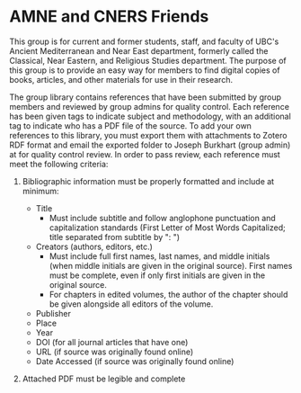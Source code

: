 # AMNE and CNERS Friends
This group is for current and former students, staff, and faculty of UBC's Ancient Mediterranean and Near East department, formerly called the Classical, Near Eastern, and Religious Studies department. The purpose of this group is to provide an easy way for members to find digital copies of books, articles, and other materials for use in their research.

The group library contains references that have been submitted by group members and reviewed by group admins for quality control. Each reference has been given tags to indicate subject and methodology, with an additional tag to indicate who has a PDF file of the source.
To add your own references to this library, you must export them with attachments to Zotero RDF format and email the exported folder to Joseph Burkhart (group admin) at <insert email here> for quality control review. In order to pass review, each reference must meet the following criteria:

1. Bibliographic information must be properly formatted and include at minimum: 
    - Title 
      - Must include subtitle and follow anglophone punctuation and capitalization standards (First Letter of Most Words Capitalized; title separated from subtitle by ": ")
    - Creators (authors, editors, etc.)
      - Must include full first names, last names, and middle initials (when middle initials are given in the original source). First names must be complete, even if only first initials are given in the original source.
      - For chapters in edited volumes, the author of the chapter should be given alongside all editors of the volume.
    - Publisher
    - Place
    - Year
    - DOI (for all journal articles that have one)
    - URL (if source was originally found online)
    - Date Accessed (if source was originally found online)
    
    
2. Attached PDF must be legible and complete
